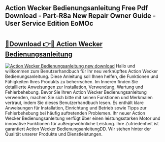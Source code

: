 ## Action Wecker Bedienungsanleitung Free Pdf Download - Part-R8a New Repair Owner Guide - User Service Edition EoMOc

# <h2><a href="http://df5t0l3.blite.top/?on=Action+Wecker+Bedienungsanleitung">🔗Download 👉🔴 Action Wecker Bedienungsanleitung</a></h2>

[![Action Wecker Bedienungsanleitung new download](https://i.imgur.com/lujVjoI.png)](http://df5t0l3.blite.top/?on=Action+Wecker+Bedienungsanleitung)
Hallo und willkommen zum Benutzerhandbuch für Ihr neu verknüpftes Action Wecker Bedienungsanleitung. Diese Anleitung soll Ihnen helfen, die Funktionen und Fähigkeiten Ihres Produkts zu beherrschen. Im Inneren finden Sie detaillierte Anweisungen zur Installation, Verwendung, Wartung und Fehlerbehebung. Bevor Sie Ihren Action Wecker Bedienungsanleitung verwenden, machen Sie sich bitte mit seinen Funktionen und Merkmalen vertraut, indem Sie dieses Benutzerhandbuch lesen. Es enthält klare Anweisungen für Installation, Einrichtung und Betrieb sowie Tipps zur Fehlerbehebung bei häufig auftretenden Problemen. Ihr neuer Action Wecker Bedienungsanleitung verfügt über einen leistungsstarken Motor und innovative Funktionen für außergewöhnliche Leistung. Ihre Zufriedenheit ist garantiert Action Wecker BedienungsanleitungDD. Wir stehen hinter der Qualität unserer Produkte und Dienstleistungen.
